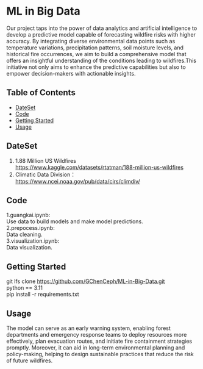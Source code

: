 # ML in Big Data

Our project taps into the power of data analytics and artificial intelligence to develop a predictive model capable of forecasting wildfire risks with higher accuracy. By integrating diverse environmental data points such as temperature variations, precipitation patterns, soil moisture levels, and historical fire occurrences, we aim to build a comprehensive model that offers an insightful understanding of the conditions leading to wildfires.This initiative not only aims to enhance the predictive capabilities but also to empower decision-makers with actionable insights. 

## Table of Contents

- [DateSet](#dataset)
- [Code](#code)
- [Getting Started](#getting-started)
- [Usage](#usage)

## DateSet
1. 1.88 Million US Wildfires  
https://www.kaggle.com/datasets/rtatman/188-million-us-wildfires  
2. Climatic Data Division：  
https://www.ncei.noaa.gov/pub/data/cirs/climdiv/

## Code
1.guangkai.ipynb:  
Use data to build models and make model predictions.  
2.prepocess.ipynb:  
Data cleaning.  
3.visualization.ipynb:  
Data visualization.  
## Getting Started

git lfs clone https://github.com/GChenCeph/ML-in-Big-Data.git  
python == 3.11  
pip install -r requirements.txt  


## Usage

The model can serve as an early warning system, enabling forest departments and emergency response teams to deploy resources more effectively, plan evacuation routes, and initiate fire containment strategies promptly. Moreover, it can aid in long-term environmental planning and policy-making, helping to design sustainable practices that reduce the risk of future wildfires.



